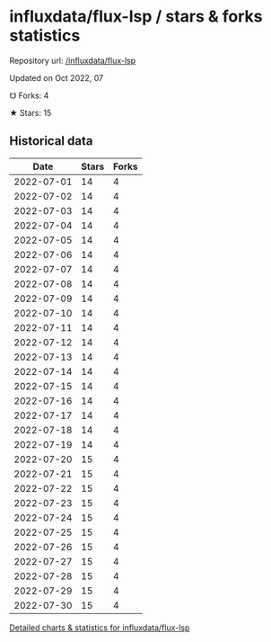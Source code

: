 # influxdata/flux-lsp / stars & forks statistics

Repository url: [/influxdata/flux-lsp](https://github.com/influxdata/flux-lsp)

Updated on Oct 2022, 07

☋ Forks: 4

★ Stars: 15

## Historical data
| Date | Stars | Forks |
|------|-------|-------|
| 2022-07-01 | 14 | 4 | 
| 2022-07-02 | 14 | 4 | 
| 2022-07-03 | 14 | 4 | 
| 2022-07-04 | 14 | 4 | 
| 2022-07-05 | 14 | 4 | 
| 2022-07-06 | 14 | 4 | 
| 2022-07-07 | 14 | 4 | 
| 2022-07-08 | 14 | 4 | 
| 2022-07-09 | 14 | 4 | 
| 2022-07-10 | 14 | 4 | 
| 2022-07-11 | 14 | 4 | 
| 2022-07-12 | 14 | 4 | 
| 2022-07-13 | 14 | 4 | 
| 2022-07-14 | 14 | 4 | 
| 2022-07-15 | 14 | 4 | 
| 2022-07-16 | 14 | 4 | 
| 2022-07-17 | 14 | 4 | 
| 2022-07-18 | 14 | 4 | 
| 2022-07-19 | 14 | 4 | 
| 2022-07-20 | 15 | 4 | 
| 2022-07-21 | 15 | 4 | 
| 2022-07-22 | 15 | 4 | 
| 2022-07-23 | 15 | 4 | 
| 2022-07-24 | 15 | 4 | 
| 2022-07-25 | 15 | 4 | 
| 2022-07-26 | 15 | 4 | 
| 2022-07-27 | 15 | 4 | 
| 2022-07-28 | 15 | 4 | 
| 2022-07-29 | 15 | 4 | 
| 2022-07-30 | 15 | 4 | 


[Detailed charts & statistics for influxdata/flux-lsp](https://reviewgithub.com/rep/influxdata/flux-lsp)
